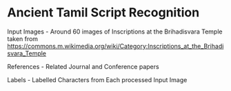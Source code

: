 # Ancient Tamil Script Recognition

Input Images - Around 60 images of Inscriptions at the Brihadisvara Temple taken from https://commons.m.wikimedia.org/wiki/Category:Inscriptions_at_the_Brihadisvara_Temple

References - Related Journal and Conference papers

Labels - Labelled Characters from Each processed Input Image
